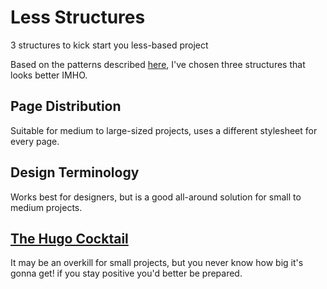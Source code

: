 # Less Structures
3 structures to kick start you less-based project

Based on the patterns described [here](http://modernweb.com/2014/04/14/organizing-your-css-code-for-preprocessors/), I've chosen three structures that looks better IMHO.

## Page Distribution
Suitable for medium to large-sized projects, uses a different stylesheet for every page.

## Design Terminology
Works best for designers, but is a good all-around solution for small to medium projects.

## [The Hugo Cocktail](http://www.sitepoint.com/architecture-sass-project/)
It may be an overkill for small projects, but you never know how big it's gonna get! if you stay positive you'd better be prepared.